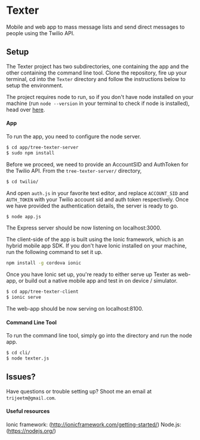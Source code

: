 # Texter

Mobile and web app to mass message lists and send direct messages to people using the Twilio API.


 
## Setup
The Texter project has two subdirectories, one containing the app and the other containing the command line tool. Clone the repository, fire up your terminal, cd into the `Texter` directory and follow the instructions below to setup the environment.

The project requires node to run, so if you don't have node installed on your machine (run `node --version` in your terminal to check if node is installed), head over [here](https://nodejs.org/download/). 


#### App
To run the app, you need to configure the node server.
```bash
$ cd app/tree-texter-server
$ sudo npm install
```
Before we proceed, we need to provide an AccountSID and AuthToken for the Twilio API. From the `tree-texter-server/` directory,
```bash
$ cd twilio/
```
And open `auth.js` in your favorite text editor, and replace `ACCOUNT_SID` and `AUTH_TOKEN` with your Twilio account sid and auth token respectively.
Once we have provided the authentication details, the server is ready to go.
```bash
$ node app.js
```
The Express server should be now listening on localhost:3000.

The client-side of the app is built using the Ionic framework, which is an hybrid mobile app SDK. If you don't have Ionic installed on your machine, run the following command to set it up.
```bash
npm install -g cordova ionic
```
Once you have Ionic set up, you're ready to either serve up Texter as web-app, or build out a native mobile app and test in on device / simulator.
```bash
$ cd app/tree-texter-client
$ ionic serve
```
The web-app should be now serving on localhost:8100.

#### Command Line Tool
To run the command line tool, simply go into the directory and run the node app.
```bash
$ cd cli/
$ node texter.js
```

## Issues?
Have questions or trouble setting up? Shoot me an email at `trijeetm@gmail.com`.

#### Useful resources
Ionic framework: (http://ionicframework.com/getting-started/)
Node.js: (https://nodejs.org/)
